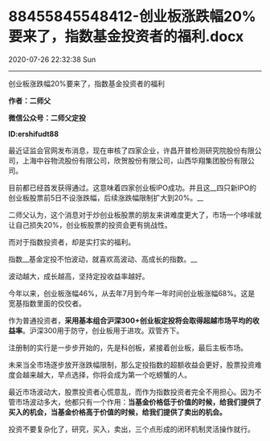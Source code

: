 # 88455845548412-创业板涨跌幅20%要来了，指数基金投资者的福利.docx

2020-07-26 22:32:38 Sun

----

创业板涨跌幅20%要来了，指数基金投资者的福利

__作者：二师父__

__微信公众号：二师父定投__

__ID:ershifudt88__

最近证监会官网发布消息，现在审核了四家企业，许昌开普检测研究院股份有限公司，上海中谷物流股份有限公司，欣贺股份有限公司，山西华翔集团股份有限公司。

目前都已经首发获得通过。这意味着四家创业板IPO成功。并且这__四只新IPO的创业板股票前5日不设涨跌幅，后续涨跌幅限制扩大到20%。__

二师父认为，这个消息对于炒创业板股票的朋友来讲难度更大了，市场一个哆嗦就让自己损失20%，创业板股票的投资会更有挑战性。

而对于指数投资者，却是实打实的福利。

指数__基金定投不怕波动，就喜欢高波动、高成长的指数。__

波动越大，成长越高，坚持定投收益率越好。

今年以来，创业板涨幅46%，从去年7月到今年一年时间创业板涨幅68%。这是宽基指数里面的佼佼者。

作为普通投资者，__采用基本组合沪深300\+创业板定投将会取得超越市场平均的收益率__。沪深300用于防守，创业板用于进攻。双管齐下。

注册制的实行是一步步开始的，先是科创板，紧接着创业板，最后主板市场。

未来当全市场逐步放开涨跌幅限制，那么定投指数的超额收益会更好，股票投资难度会越来越大，早点选择，你将会成为第一个吃螃蟹的人。

最近市场波动大，股票投资者心慌意乱，而作为指数投资者完全不用担心。因为不管市场波动多大，他都只有一个作用：__当基金价格低于价值的时候，给我们提供了买入的机会，当基金价格高于价值的时候，给我们提供了卖出的机会。__

投资不要复杂化了，研究，买入，卖出，三个点形成的闭环机制灵活操作就行。

